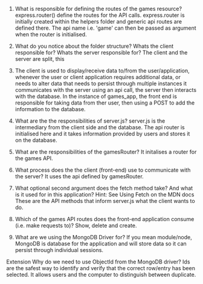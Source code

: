 1. What is responsible for defining the routes of the games resource?
express.router() define the routes for the API calls. express.router is initially created within the helpers folder and generic api routes are defined there. The api name i.e. 'game' can then be passed as argument when the router is initialised.

2. What do you notice about the folder structure? Whats the client responsible for? Whats the server responsible for?
The client and the server are split, this 

3. The client is used to display/receive data to/from the user/application, whenever the user or client application requires additional data, or needs to alter data that needs to persist through multiple instances it communicates with the server using an api call, the server then interacts with the database. In the instance of games_app, the front end is responsible for taking data from ther user, then using a POST to add the information to the database.

4. What are the the responsibilities of server.js?
server.js is the intermediary from the client side and the database. The api router is initialised here and it takes information provided by users and stores it on the database.

5. What are the responsibilities of the gamesRouter?
It initalises a router for the games API.

6. What process does the the client (front-end) use to communicate with the server?
It uses the api defined by gamesRouter.

7. What optional second argument does the fetch method take? And what is it used for in this application? Hint: See Using Fetch on the MDN docs
These are the API methods that inform server.js what the client wants to do.

8. Which of the games API routes does the front-end application consume (i.e. make requests to)?
Show, delete and create.

9. What are we using the MongoDB Driver for?
If you mean module/node, MongoDB is database for the application and will store data so it can persist through individual sessions.

Extension Why do we need to use ObjectId from the MongoDB driver?
Ids are the safest way to identify and verify that the correct row/entry has been selected. It allows users and the computer to distinguish between duplicate. 